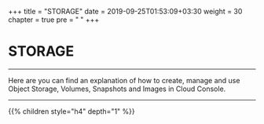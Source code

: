 +++
title = "STORAGE"
date = 2019-09-25T01:53:09+03:30
weight = 30
chapter = true
pre = "<b>      </b>"
+++

# **STORAGE**
___
Here are you can find an explanation of how to create, manage and use Object Storage, Volumes, Snapshots and Images in Cloud Console.
___

{{% children style="h4" depth="1" %}}